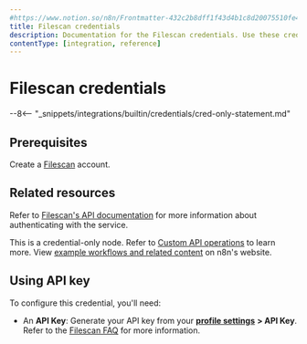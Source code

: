 ```yaml
---
#https://www.notion.so/n8n/Frontmatter-432c2b8dff1f43d4b1c8d20075510fe4
title: Filescan credentials
description: Documentation for the Filescan credentials. Use these credentials to authenticate Filescan in n8n, a workflow automation platform.
contentType: [integration, reference]
---
```

<!-- vale off -->
<!-- Not adding "Filescan" as an exception generally. -->
# Filescan credentials

--8<-- "_snippets/integrations/builtin/credentials/cred-only-statement.md"

## Prerequisites

Create a [Filescan](https://www.filescan.io/auth/signup/) account.

## Related resources

Refer to [Filescan's API documentation](https://www.filescan.io/api/docs) for more information about authenticating with the service.

This is a credential-only node. Refer to [Custom API operations](/integrations/custom-operations.md) to learn more. View [example workflows and related content](https://n8n.io/integrations/filescan/) on n8n's website.


## Using API key

To configure this credential, you'll need:

- An **API Key**: Generate your API key from your [**profile settings**](https://www.filescan.io/users/profile) **> API Key**. Refer to the [Filescan FAQ](https://www.filescan.io/help/faq) for more information.
<!-- vale on -->
